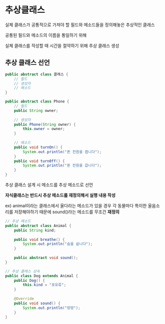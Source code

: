 # 추상클래스

실체 클래스가 공통적으로 가져야 할 필드와 메소드들을 정의해놓은 추상적인 클래스



공통된 필드와 메소드의 이름을 통일하기 위해

실체 클래스를 작성할 때 시간을 절약하기 위해 추상 클래스 생성



## 추상 클래스 선언

```java
public abstract class 클래스 {
    // 필드
    // 생성자
    // 메소드
}
```



```java
public abstract class Phone {
    // 필드
    public String owner;
    
    // 생성자
    public Phone(String owner) {
        this.owner = owner;
    }
    
    // 메소드
    public void turnOn() {
        System.out.println("폰 전원을 켭니다");
    }
    public void turn0ff() {
        System.out.println("폰 전원을 끕니다");
    }
}
```



추상 클래스 설계 시 메소드를 추상 메소드로 선언

**자식클래스는 반드시 추상 메소드를 재정의해서 실행 내용 작성**

ex) animal이라는 클래스에서 울다라는 메소드가 있을 경우 각 동물마다 특이한 울음소리를 저장해야하기 때문에 sound()라는 메소드를 무조건 **재정의** 



```java
// 추상 메소드
public abstract class Animal {
    public String kind;
    
    public void breathe() {
        System.out.println("숨을 쉽니다");
    }
    
    public abstract void sound();
}
```

```java
// 추상 클래스 상속
public class Dog extends Animal {
    public Dog() {
        this.kind = "포유류";
    }
    
    @Override
    public void sound() {
        System.out.println("멍멍");
    }
}
```

